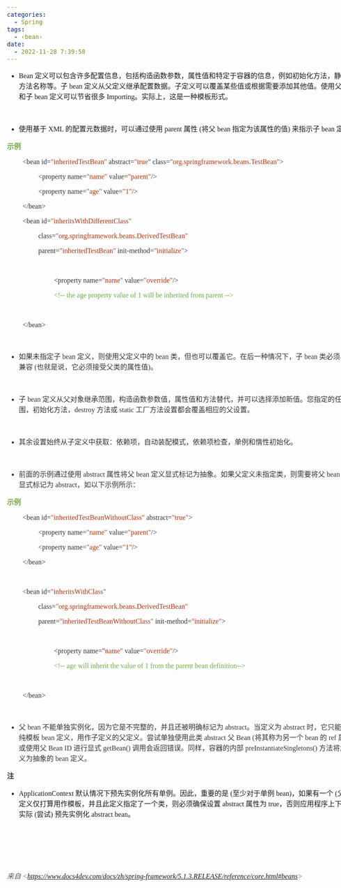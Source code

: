 ```yaml
---
categories:
  - Spring
tags:
  - ‹bean›
date:
  - 2022-11-28 7:39:58
---
```


<body lang=zh-CN style='font-family:"Microsoft YaHei UI";font-size:12.0pt'>
<!--StartFragment-->

<div style='direction:ltr;border-width:100%'>

<div style='direction:ltr;margin-top:0in;margin-left:0in;width:8.5062in'>

<div style='direction:ltr;margin-top:0in;margin-left:0in;width:8.5062in'>

<ul type=disc style='direction:ltr;unicode-bidi:embed;margin-top:0in;
 margin-bottom:0in'>
 <li style='margin-top:0;margin-bottom:0;vertical-align:middle'><span
     style='font-family:"Comic Sans MS";font-size:12.0pt'>Bean </span><span
     style='font-family:"Microsoft YaHei UI";font-size:12.0pt'>定义可以包含许多配置信息，包括构造函数参数，属性值和特定于容器的信息，例如初始化方法，静态工厂方法名称等。子</span><span
     style='font-family:"Comic Sans MS";font-size:12.0pt'> bean </span><span
     style='font-family:"Microsoft YaHei UI";font-size:12.0pt'>定义从父定义继承配置数据。子定义可以覆盖某些值或根据需要添加其他值。使用父</span><span
     style='font-family:"Comic Sans MS";font-size:12.0pt'> bean </span><span
     style='font-family:"Microsoft YaHei UI";font-size:12.0pt'>和子</span><span
     style='font-family:"Comic Sans MS";font-size:12.0pt'> bean </span><span
     style='font-family:"Microsoft YaHei UI";font-size:12.0pt'>定义可以节省很多</span><span
     style='font-family:"Comic Sans MS";font-size:12.0pt'> Importing</span><span
     style='font-family:"Microsoft YaHei UI";font-size:12.0pt'>。实际上，这是一种模板形式。</span></li>
</ul>

<p style='font-family:"Comic Sans MS";font-size:12.0pt'>&nbsp;</p>

<ul type=disc style='direction:ltr;unicode-bidi:embed;margin-top:0in;
 margin-bottom:0in'>
 <li style='margin-top:0;margin-bottom:0;vertical-align:middle'><span
     style='font-family:"Microsoft YaHei UI";font-size:12.0pt'>使用基于</span><span
     style='font-family:"Comic Sans MS";font-size:12.0pt'> XML </span><span
     style='font-family:"Microsoft YaHei UI";font-size:12.0pt'>的配置元数据时，可以通过使用</span><span
     style='font-family:"Comic Sans MS";font-size:12.0pt'> parent </span><span
     style='font-family:"Microsoft YaHei UI";font-size:12.0pt'>属性</span><span
     style='font-family:"Comic Sans MS";font-size:12.0pt'> (</span><span
     style='font-family:"Microsoft YaHei UI";font-size:12.0pt'>将父</span><span
     style='font-family:"Comic Sans MS";font-size:12.0pt'> bean </span><span
     style='font-family:"Microsoft YaHei UI";font-size:12.0pt'>指定为该属性的值</span><span
     style='font-family:"Comic Sans MS";font-size:12.0pt'>) </span><span
     style='font-family:"Microsoft YaHei UI";font-size:12.0pt'>来指示子</span><span
     style='font-family:"Comic Sans MS";font-size:12.0pt'> bean </span><span
     style='font-family:"Microsoft YaHei UI";font-size:12.0pt'>定义</span></li>
</ul>

<p style='font-family:"Microsoft YaHei UI";font-size:12.0pt;
color:#70AD47'><span style='font-weight:bold'>示例</span></p>

<p style='margin-left:.375in;font-family:"Comic Sans MS";font-size:
12.0pt'><span style='color:#333333' lang=zh-CN>&lt;bean id=</span><span
style='color:#B43512' lang=zh-CN>&quot;inheritedTestBean&quot;</span><span
style='color:#333333' lang=zh-CN> abstract=</span><span style='color:#B43512'
lang=zh-CN>&quot;true</span><span style='color:#333333' lang=zh-CN>&quot;</span><span
style='color:#333333' lang=en-US> </span><span style='color:#333333'
lang=zh-CN>class=</span><span style='color:#B43512' lang=zh-CN>&quot;org.springframework.beans.TestBean&quot;</span><span
style='color:#333333' lang=zh-CN>&gt;</span></p>

<p style='margin-left:.75in;font-family:"Comic Sans MS";font-size:
12.0pt'><span style='color:#333333'>&lt;property name=</span><span
style='color:#B43512'>&quot;name&quot;</span><span style='color:#333333'>
value=</span><span style='color:#B43512'>&quot;parent&quot;</span><span
style='color:#333333'>/&gt;</span></p>

<p style='margin-left:.75in;font-family:"Comic Sans MS";font-size:
12.0pt'><span style='color:#333333'>&lt;property name=</span><span
style='color:#B43512'>&quot;age&quot;</span><span style='color:#333333'> value=</span><span
style='color:#B43512'>&quot;1&quot;</span><span style='color:#333333'>/&gt;</span></p>

<p style='margin-left:.375in;font-family:"Comic Sans MS";font-size:
12.0pt;color:#333333'>&lt;/bean&gt;</p>

<p style='margin-left:.375in;font-family:"Comic Sans MS";font-size:
12.0pt'><span style='color:#333333'>&lt;bean id=</span><span style='color:#B43512'>&quot;inheritsWithDifferentClass&quot;</span></p>

<p style='margin-left:.75in;font-family:"Comic Sans MS";font-size:
12.0pt'><span style='color:#333333'>class=</span><span style='color:#B43512'>&quot;org.springframework.beans.DerivedTestBean&quot;</span></p>

<p style='margin-left:.75in;font-family:"Comic Sans MS";font-size:
12.0pt'><span style='color:#333333'>parent=</span><span style='color:#B43512'>&quot;inheritedTestBean&quot;</span><span
style='color:#333333'> init-method=</span><span style='color:#B43512'>&quot;initialize&quot;</span><span
style='color:#333333'>&gt;</span></p>

<p style='margin-left:.375in;font-family:"Comic Sans MS";font-size:
12.0pt;color:#333333'>&nbsp;</p>

<p style='margin-left:1.125in;font-family:"Comic Sans MS";
font-size:12.0pt'><span style='color:#333333'>&lt;property name=</span><span
style='color:#B43512'>&quot;name&quot;</span><span style='color:#333333'>
value=</span><span style='color:#B43512'>&quot;override&quot;</span><span
style='color:#333333'>/&gt;</span></p>

<p style='margin-left:1.125in;font-family:"Comic Sans MS";
font-size:12.0pt;color:#70AD47'>&lt;!-- the age property value of 1 will be
inherited from parent --&gt;</p>

<p style='margin-left:.375in;font-family:"Comic Sans MS";font-size:
12.0pt;color:#333333'>&nbsp;</p>

<p style='margin-left:.375in;font-family:"Comic Sans MS";font-size:
12.0pt;color:#333333'>&lt;/bean&gt;</p>

<p style='margin-left:.375in;font-family:"Comic Sans MS";font-size:
12.0pt'>&nbsp;</p>

<ul type=disc style='direction:ltr;unicode-bidi:embed;margin-top:0in;
 margin-bottom:0in'>
 <li style='margin-top:0;margin-bottom:0;vertical-align:middle;color:#333333'><span
     style='font-family:"Microsoft YaHei UI";font-size:12.0pt'>如果未指定子</span><span
     style='font-family:"Comic Sans MS";font-size:12.0pt'> bean </span><span
     style='font-family:"Microsoft YaHei UI";font-size:12.0pt'>定义，则使用父定义中的</span><span
     style='font-family:"Comic Sans MS";font-size:12.0pt'> bean </span><span
     style='font-family:"Microsoft YaHei UI";font-size:12.0pt'>类，但也可以覆盖它。在后一种情况下，子</span><span
     style='font-family:"Comic Sans MS";font-size:12.0pt'> bean </span><span
     style='font-family:"Microsoft YaHei UI";font-size:12.0pt'>类必须与父类兼容</span><span
     style='font-family:"Comic Sans MS";font-size:12.0pt'> (</span><span
     style='font-family:"Microsoft YaHei UI";font-size:12.0pt'>也就是说，它必须接受父类的属性值</span><span
     style='font-family:"Comic Sans MS";font-size:12.0pt'>)</span><span
     style='font-family:"Microsoft YaHei UI";font-size:12.0pt'>。</span></li>
</ul>

<p style='margin-left:.375in;font-family:"Comic Sans MS";font-size:
12.0pt;color:#333333' lang=en-US>&nbsp;</p>

<ul type=disc style='direction:ltr;unicode-bidi:embed;margin-top:0in;
 margin-bottom:0in'>
 <li style='margin-top:0;margin-bottom:0;vertical-align:middle;color:#333333'><span
     style='font-family:"Microsoft YaHei UI";font-size:12.0pt'>子</span><span
     style='font-family:"Comic Sans MS";font-size:12.0pt'> bean </span><span
     style='font-family:"Microsoft YaHei UI";font-size:12.0pt'>定义从父对象继承范围，构造函数参数值，属性值和方法替代，并可以选择添加新值。您指定的任何范围，初始化方法，</span><span
     style='font-family:"Comic Sans MS";font-size:12.0pt'>destroy </span><span
     style='font-family:"Microsoft YaHei UI";font-size:12.0pt'>方法或&nbsp;</span><span
     style='font-family:"Comic Sans MS";font-size:12.0pt'>static</span><span
     style='font-family:"Microsoft YaHei UI";font-size:12.0pt'>&nbsp;工厂方法设置都会覆盖相应的父设置。</span></li>
</ul>

<p style='margin-left:.375in;font-family:"Comic Sans MS";font-size:
12.0pt;color:#333333'>&nbsp;</p>

<ul type=disc style='direction:ltr;unicode-bidi:embed;margin-top:0in;
 margin-bottom:0in'>
 <li style='margin-top:0;margin-bottom:0;vertical-align:middle;color:#333333'><span
     style='font-family:"Microsoft YaHei UI";font-size:12.0pt'>其余设置始终从子定义中获取：依赖项，自动装配模式，依赖项检查，单例和惰性初始化。</span></li>
</ul>

<p style='margin-left:.375in;font-family:"Comic Sans MS";font-size:
12.0pt;color:#333333'>&nbsp;</p>

<ul type=disc style='direction:ltr;unicode-bidi:embed;margin-top:0in;
 margin-bottom:0in'>
 <li style='margin-top:0;margin-bottom:0;vertical-align:middle;color:#333333'><span
     style='font-family:"Microsoft YaHei UI";font-size:12.0pt'>前面的示例通过使用&nbsp;</span><span
     style='font-family:"Comic Sans MS";font-size:12.0pt'>abstract</span><span
     style='font-family:"Microsoft YaHei UI";font-size:12.0pt'>&nbsp;属性将父</span><span
     style='font-family:"Comic Sans MS";font-size:12.0pt'> bean </span><span
     style='font-family:"Microsoft YaHei UI";font-size:12.0pt'>定义显式标记为抽象。如果父定义未指定类，则需要将父</span><span
     style='font-family:"Comic Sans MS";font-size:12.0pt'> bean </span><span
     style='font-family:"Microsoft YaHei UI";font-size:12.0pt'>定义显式标记为&nbsp;</span><span
     style='font-family:"Comic Sans MS";font-size:12.0pt'>abstract</span><span
     style='font-family:"Microsoft YaHei UI";font-size:12.0pt'>，如以下示例所示：</span></li>
</ul>

<p style='font-family:"Microsoft YaHei UI";font-size:12.0pt;
color:#70AD47'><span style='font-weight:bold'>示例</span></p>

<p style='margin-left:.375in;font-family:"Comic Sans MS";font-size:
12.0pt'><span style='color:#333333'>&lt;bean id=</span><span style='color:#B43512'>&quot;inheritedTestBeanWithoutClass&quot;</span><span
style='color:#333333'> abstract=</span><span style='color:#B43512'>&quot;true&quot;</span><span
style='color:#333333'>&gt;</span></p>

<p style='margin-left:.75in;font-family:"Comic Sans MS";font-size:
12.0pt'><span style='color:#333333'>&lt;property name=</span><span
style='color:#B43512'>&quot;name&quot;</span><span style='color:#333333'>
value=</span><span style='color:#B43512'>&quot;parent&quot;</span><span
style='color:#333333'>/&gt;</span></p>

<p style='margin-left:.75in;font-family:"Comic Sans MS";font-size:
12.0pt'><span style='color:#333333'>&lt;property name=</span><span
style='color:#B43512'>&quot;age&quot;</span><span style='color:#333333'> value=</span><span
style='color:#B43512'>&quot;1&quot;</span><span style='color:#333333'>/&gt;</span></p>

<p style='margin-left:.375in;font-family:"Comic Sans MS";font-size:
12.0pt;color:#333333'>&lt;/bean&gt;</p>

<p style='margin-left:.375in;font-family:"Comic Sans MS";font-size:
12.0pt;color:#333333'>&nbsp;</p>

<p style='margin-left:.375in;font-family:"Comic Sans MS";font-size:
12.0pt'><span style='color:#333333'>&lt;bean id=</span><span style='color:#B43512'>&quot;inheritsWithClass&quot;
</span></p>

<p style='margin-left:.75in;font-family:"Comic Sans MS";font-size:
12.0pt'><span style='color:#333333' lang=zh-CN>class=</span><span
style='color:#B43512' lang=zh-CN>&quot;org.springframework.beans.DerivedTestBean&quot;</span><span
style='color:#333333' lang=en-US> </span></p>

<p style='margin-left:.75in;font-family:"Comic Sans MS";font-size:
12.0pt'><span style='color:#333333'>parent=</span><span style='color:#B43512'>&quot;inheritedTestBeanWithoutClass&quot;</span><span
style='color:#333333'> init-method=</span><span style='color:#B43512'>&quot;initialize&quot;</span><span
style='color:#333333'>&gt;</span></p>

<p style='margin-left:.75in;font-family:"Comic Sans MS";font-size:
12.0pt;color:#333333'>&nbsp;</p>

<p style='margin-left:1.125in;font-family:"Comic Sans MS";
font-size:12.0pt'><span style='color:#333333'>&lt;property name=&quot;</span><span
style='color:#B43512'>name&quot;</span><span style='color:#333333'> value=</span><span
style='color:#B43512'>&quot;override&quot;</span><span style='color:#333333'>/&gt;</span></p>

<p style='margin-left:1.125in;font-family:"Comic Sans MS";
font-size:12.0pt;color:#70AD47'>&lt;!-- age will inherit the value of 1 from
the parent bean definition--&gt;</p>

<p style='margin-left:1.125in;font-family:"Comic Sans MS";
font-size:12.0pt;color:#70AD47'>&nbsp;</p>

<p style='margin-left:.375in;font-family:"Comic Sans MS";font-size:
12.0pt;color:#333333'>&lt;/bean&gt;</p>

<p style='margin-left:.375in;font-family:"Comic Sans MS";font-size:
12.0pt;color:#333333'>&nbsp;</p>

<ul type=disc style='direction:ltr;unicode-bidi:embed;margin-top:0in;
 margin-bottom:0in'>
 <li style='margin-top:0;margin-bottom:0;vertical-align:middle;color:#333333'><span
     style='font-family:"Microsoft YaHei UI";font-size:12.0pt'>父</span><span
     style='font-family:"Comic Sans MS";font-size:12.0pt'> bean </span><span
     style='font-family:"Microsoft YaHei UI";font-size:12.0pt'>不能单独实例化，因为它是不完整的，并且还被明确标记为&nbsp;</span><span
     style='font-family:"Comic Sans MS";font-size:12.0pt'>abstract</span><span
     style='font-family:"Microsoft YaHei UI";font-size:12.0pt'>。当定义为&nbsp;</span><span
     style='font-family:"Comic Sans MS";font-size:12.0pt'>abstract</span><span
     style='font-family:"Microsoft YaHei UI";font-size:12.0pt'>&nbsp;时，它只能用作纯模板</span><span
     style='font-family:"Comic Sans MS";font-size:12.0pt'> bean </span><span
     style='font-family:"Microsoft YaHei UI";font-size:12.0pt'>定义，用作子定义的父定义。尝试单独使用此类&nbsp;</span><span
     style='font-family:"Comic Sans MS";font-size:12.0pt'>abstract</span><span
     style='font-family:"Microsoft YaHei UI";font-size:12.0pt'>&nbsp;父</span><span
     style='font-family:"Comic Sans MS";font-size:12.0pt'> Bean (</span><span
     style='font-family:"Microsoft YaHei UI";font-size:12.0pt'>将其称为另一个</span><span
     style='font-family:"Comic Sans MS";font-size:12.0pt'> bean </span><span
     style='font-family:"Microsoft YaHei UI";font-size:12.0pt'>的</span><span
     style='font-family:"Comic Sans MS";font-size:12.0pt'> ref </span><span
     style='font-family:"Microsoft YaHei UI";font-size:12.0pt'>属性</span><span
     style='font-family:"Comic Sans MS";font-size:12.0pt'>) </span><span
     style='font-family:"Microsoft YaHei UI";font-size:12.0pt'>或使用父</span><span
     style='font-family:"Comic Sans MS";font-size:12.0pt'> Bean ID </span><span
     style='font-family:"Microsoft YaHei UI";font-size:12.0pt'>进行显式&nbsp;</span><span
     style='font-family:"Comic Sans MS";font-size:12.0pt'>getBean()</span><span
     style='font-family:"Microsoft YaHei UI";font-size:12.0pt'>&nbsp;调用会返回错误。同样，容器的内部&nbsp;</span><span
     style='font-family:"Comic Sans MS";font-size:12.0pt'>preInstantiateSingletons()</span><span
     style='font-family:"Microsoft YaHei UI";font-size:12.0pt'>&nbsp;方法将忽略定义为抽象的</span><span
     style='font-family:"Comic Sans MS";font-size:12.0pt'> bean </span><span
     style='font-family:"Microsoft YaHei UI";font-size:12.0pt'>定义。</span></li>
</ul>

<p style='font-family:"Microsoft YaHei UI";font-size:12.0pt;
color:#333333'><span style='font-weight:bold'>注</span></p>

<ul type=disc style='direction:ltr;unicode-bidi:embed;margin-top:0in;
 margin-bottom:0in'>
 <li style='margin-top:0;margin-bottom:0;vertical-align:middle'><span
     style='font-family:"Comic Sans MS";font-size:12.0pt'>ApplicationContext</span><span
     style='font-family:"Microsoft YaHei UI";font-size:12.0pt'>&nbsp;默认情况下预先实例化所有单例。因此，重要的是</span><span
     style='font-family:"Comic Sans MS";font-size:12.0pt'> (</span><span
     style='font-family:"Microsoft YaHei UI";font-size:12.0pt'>至少对于单例</span><span
     style='font-family:"Comic Sans MS";font-size:12.0pt'> bean)</span><span
     style='font-family:"Microsoft YaHei UI";font-size:12.0pt'>，如果有一个</span><span
     style='font-family:"Comic Sans MS";font-size:12.0pt'> (</span><span
     style='font-family:"Microsoft YaHei UI";font-size:12.0pt'>父</span><span
     style='font-family:"Comic Sans MS";font-size:12.0pt'>) bean </span><span
     style='font-family:"Microsoft YaHei UI";font-size:12.0pt'>定义仅打算用作模板，并且此定义指定了一个类，则必须确保设置</span><span
     style='font-family:"Comic Sans MS";font-size:12.0pt'> abstract</span><span
     style='font-family:"Microsoft YaHei UI";font-size:12.0pt'>&nbsp;属性为&nbsp;</span><span
     style='font-family:"Comic Sans MS";font-size:12.0pt'>true</span><span
     style='font-family:"Microsoft YaHei UI";font-size:12.0pt'>，否则应用程序上下文将实际</span><span
     style='font-family:"Comic Sans MS";font-size:12.0pt'> (</span><span
     style='font-family:"Microsoft YaHei UI";font-size:12.0pt'>尝试</span><span
     style='font-family:"Comic Sans MS";font-size:12.0pt'>) </span><span
     style='font-family:"Microsoft YaHei UI";font-size:12.0pt'>预先实例化&nbsp;</span><span
     style='font-family:"Comic Sans MS";font-size:12.0pt'>abstract</span><span
     style='font-family:"Microsoft YaHei UI";font-size:12.0pt'>&nbsp;</span><span
     style='font-family:"Comic Sans MS";font-size:12.0pt'>bean</span><span
     style='font-family:"Microsoft YaHei UI";font-size:12.0pt'>。</span></li>
</ul>

<p style='margin-left:.375in;font-family:"Comic Sans MS";font-size:
12.0pt'>&nbsp;</p>

<p><cite style='margin-left:.375in;font-family:"Comic Sans MS";
font-size:12.0pt'>&nbsp;</cite></p>

<p><cite style='font-family:"Comic Sans MS";font-size:12.0pt'>&nbsp;</cite></p>

<p><cite style='font-size:12.0pt;color:#595959'><span
style='font-family:"Microsoft YaHei UI"'>来自</span><span style='font-family:
"Comic Sans MS"'> &lt;</span><a
href="https://www.docs4dev.com/docs/zh/spring-framework/5.1.3.RELEASE/reference/core.html#beans"><span
style='font-family:"Comic Sans MS"'>https://www.docs4dev.com/docs/zh/spring-framework/5.1.3.RELEASE/reference/core.html#beans</span></a><span
style='font-family:"Comic Sans MS"'>&gt; </span></cite></p>

</div>

</div>

</div>

<!--EndFragment-->
</body>
